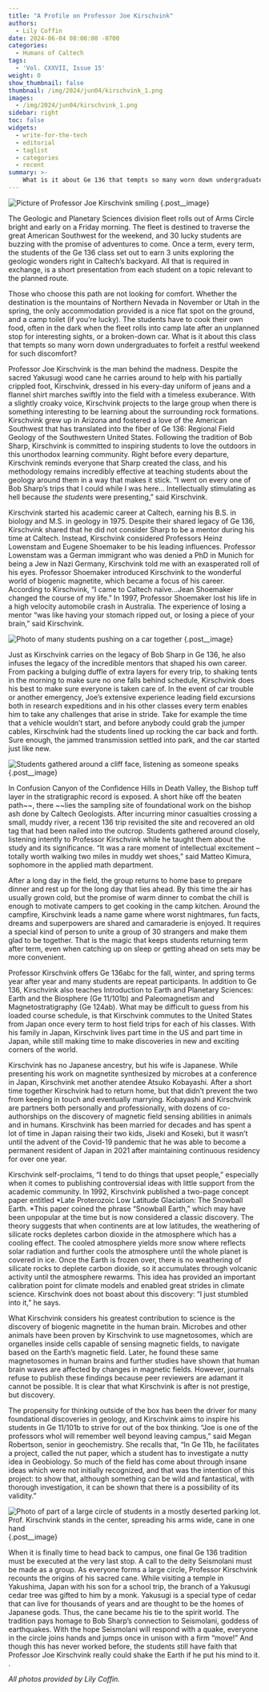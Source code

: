 ```yaml
---
title: "A Profile on Professor Joe Kirschvink"
authors:
  - Lily Coffin
date: 2024-06-04 08:00:00 -0700
categories:
  - Humans of Caltech
tags:
  - 'Vol. CXXVII, Issue 15'
weight: 0
show_thumbnail: false
thumbnail: /img/2024/jun04/kirschvink_1.png
images:
  - /img/2024/jun04/kirschvink_1.png
sidebar: right
toc: false
widgets:
  - write-for-the-tech
  - editorial
  - taglist
  - categories
  - recent
summary: >-
    What is it about Ge 136 that tempts so many worn down undergraduates to forfeit a restful weekend for such discomfort? Professor Joe Kirschvink is the man behind the madness.
---
```


![Picture of Professor Joe Kirschvink smiling](/img/2024/jun04/kirschvink_1.png)
{.post__image}

The Geologic and Planetary Sciences division fleet rolls out of Arms Circle bright and early on a Friday morning. The fleet is destined to traverse the great American Southwest for the weekend, and 30 lucky students are buzzing with the promise of adventures to come. Once a term, every term, the students of the Ge 136 class set out to earn 3 units exploring the geologic wonders right in Caltech’s backyard. All that is required in exchange, is a short presentation from each student on a topic relevant to the planned route.

Those who choose this path are not looking for comfort. Whether the destination is the mountains of Northern Nevada in November or Utah in the spring, the only accommodation provided is a nice flat spot on the ground, and a camp toilet (if you’re lucky). The students have to cook their own food, often in the dark when the fleet rolls into camp late after an unplanned stop for interesting sights, or a broken-down car. What is it about this class that tempts so many worn down undergraduates to forfeit a restful weekend for such discomfort? 

Professor Joe Kirschvink is the man behind the madness. Despite the sacred Yakusugi wood cane he carries around to help with his partially crippled foot, Kirschvink, dressed in his every-day uniform of jeans and a flannel shirt marches swiftly into the field with a timeless exuberance. With a slightly croaky voice, Kirschvink projects to the large group when there is something interesting to be learning about the surrounding rock formations. Kirschvink grew up in Arizona and fostered a love of the American Southwest that has translated into the fiber of Ge 136: Regional Field Geology of the Southwestern United States. Following the tradition of Bob Sharp, Kirschvink is committed to inspiring students to love the outdoors in this unorthodox learning community. Right before every departure, Kirschvink reminds everyone that Sharp created the class, and his methodology remains incredibly effective at teaching students about the geology around them in a way that makes it stick. “I went on every one of Bob Sharp’s trips that I could while I was here… Intellectually stimulating as hell because *the students* were presenting,” said Kirschvink. 

Kirschvink started his academic career at Caltech, earning his B.S. in biology and M.S. in geology in 1975. Despite their shared legacy of Ge 136, Kirschvink shared that he did not consider Sharp to be a mentor during his time at Caltech. Instead, Kirschvink considered Professors Heinz Lowenstam and Eugene Shoemaker to be his leading influences. Professor Lowenstam was a German immigrant who was denied a PhD in Munich for being a Jew in Nazi Germany, Kirschvink told me with an exasperated roll of his eyes. Professor Shoemaker introduced Kirschvink to the wonderful world of biogenic magnetite, which became a focus of his career. According to Kirschvink, “I came to Caltech naïve…Jean Shoemaker changed the course of my life.” In 1997, Professor Shoemaker lost his life in a high velocity automobile crash in Australia.  The experience of losing a mentor “was like having your stomach ripped out, or losing a piece of your brain,” said Kirschvink. 




![Photo of many students pushing on a car together](/img/2024/jun04/kirschvink_2.png)
{.post__image}

Just as Kirschvink carries on the legacy of Bob Sharp in Ge 136, he also infuses the legacy of the incredible mentors that shaped his own career. From packing a bulging duffle of extra layers for every trip, to shaking tents in the morning to make sure no one falls behind schedule, Kirschvink does his best to make sure everyone is taken care of. In the event of car trouble or another emergency, Joe’s extensive experience leading field excursions both in research expeditions and in his other classes every term enables him to take any challenges that arise in stride. Take for example the time that a vehicle wouldn’t start, and before anybody could grab the jumper cables, Kirschvink had the students lined up rocking the car back and forth. Sure enough, the jammed transmission settled into park, and the car started just like new. 


![Students gathered around a cliff face, listening as someone speaks](/img/2024/jun04/kirschvink_3.png)
{.post__image}

In Confusion Canyon of the Confidence Hills in Death Valley, the Bishop tuff layer in the stratigraphic record is exposed. A short hike off the beaten path~~, there ~~lies the sampling site of foundational work on the bishop ash done by Caltech Geologists. After incurring minor casualties crossing a small, muddy river, a recent 136 trip revisited the site and recovered an old tag that had been nailed into the outcrop. Students gathered around closely, listening intently to Professor Kirschvink while he taught them about the study and its significance. “It was a rare moment of intellectual excitement – totally worth walking two miles in muddy wet shoes,” said Matteo Kimura, sophomore in the applied math department. 

After a long day in the field, the group returns to home base to prepare dinner and rest up for the long day that lies ahead. By this time the air has usually grown cold, but the promise of warm dinner to combat the chill is enough to motivate campers to get cooking in the camp kitchen. Around the campfire, Kirschvink leads a name game where worst nightmares, fun facts, dreams and superpowers are shared and camaraderie is enjoyed. It requires a special kind of person to unite a group of 30 strangers and make them glad to be together. That is the magic that keeps students returning term after term, even when catching up on sleep or getting ahead on sets may be more convenient.

Professor Kirschvink offers Ge 136abc for the fall, winter, and spring terms year after year and many students are repeat participants. In addition to Ge 136, Kirschvink also teaches Introduction to Earth and Planetary Sciences: Earth and the Biosphere (Ge 11/101b) and Paleomagnetism and Magnetostratigraphy (Ge 124ab). What may be difficult to guess from his loaded course schedule, is that Kirschvink commutes to the United States from Japan once every term to host field trips for each of his classes. With his family in Japan, Kirschvink lives part time in the US and part time in Japan, while still making time to make discoveries in new and exciting corners of the world.

Kirschvink has no Japanese ancestry, but his wife is Japanese. While presenting his work on magnetite synthesized by microbes at a conference in Japan, Kirschvink met another atendee Atsuko Kobayashi. After a short time together Kirschvink had to return home, but that didn’t prevent the two from keeping in touch and eventually marrying. Kobayashi and Kirschvink are partners both personally and professionally, with dozens of co-authorships on the discovery of magnetic field sensing abilities in animals and in humans. Kirschvink has been married for decades and has spent a lot of time in Japan raising their two kids, Jiseki and Koseki, but it wasn’t until the advent of the Covid-19 pandemic that he was able to become a permanent resident of Japan in 2021 after maintaining continuous residency for over one year. 

Kirschvink self-proclaims, “I tend to do things that upset people,” especially when it comes to publishing controversial ideas with little support from the academic community. In 1992, Kirschvink published a two-page concept paper entitled *Late Proterozoic Low Latitude Glaciation: The Snowball Earth. *This paper coined the phrase “Snowball Earth,” which may have been unpopular at the time but is now considered a classic discovery. The theory suggests that when continents are at low latitudes, the weathering of silicate rocks depletes carbon dioxide in the atmosphere which has a cooling effect. The cooled atmosphere yields more snow where reflects solar radiation and further cools the atmosphere until the whole planet is covered in ice. Once the Earth is frozen over, there is no weathering of silicate rocks to deplete carbon dioxide, so it accumulates through volcanic activity until the atmosphere rewarms. This idea has provided an important calibration point for climate models and enabled great strides in climate science. Kirschvink does not boast about this discovery: “I just stumbled into it,” he says. 

What Kirschvink considers his greatest contribution to science is the discovery of biogenic magnetite in the human brain. Microbes and other animals have been proven by Kirschvink to use magnetosomes, which are organelles inside cells capable of sensing magnetic fields, to navigate based on the Earth’s magnetic field. Later, he found these same magnetosomes in human brains and further studies have shown that human brain waves are affected by changes in magnetic fields. However, journals refuse to publish these findings because peer reviewers are adamant it cannot be possible. It is clear that what Kirschvink is after is not prestige, but discovery.

The propensity for thinking outside of the box has been the driver for many foundational discoveries in geology, and Kirschvink aims to inspire his students in Ge 11/101b to strive for out of the box thinking. “Joe is one of the professors whoI will remember well beyond leaving campus,” said Megan Robertson, senior in geochemistry. She recalls that, “In Ge 11b, he facilitates a project, called the nut paper, which a student has to investigate a nutty idea in Geobiology. So much of the field has come about through insane ideas which were not initially recognized, and that was the intention of this project: to show that, although something can be wild and fantastical, with thorough investigation, it can be shown that there is a possibility of its validity.”

![Photo of part of a large circle of students in a mostly deserted parking lot. Prof. Kirschvink stands in the center, spreading his arms wide, cane in one hand](/img/2024/jun04/kirschvink_4.png)
{.post__image}

When it is finally time to head back to campus, one final Ge 136 tradition must be executed at the very last stop. A call to the deity Seismolani must be made as a group. As everyone forms a large circle, Professor Kirschvink recounts the origins of his sacred cane. While visiting a temple in Yakushima, Japan with his son for a school trip, the branch of a Yakusugi cedar tree was gifted to him by a monk. Yakusugi is a special type of cedar that can live for thousands of years and are thought to be the homes of Japanese gods. Thus, the cane became his tie to the spirit world. The tradition pays homage to Bob Sharp’s connection to Seismolani, goddess of earthquakes. With the hope Seismolani will respond with a quake, everyone in the circle joins hands and jumps once in unison with a firm “move!” And though this has never worked before, the students still have faith that Professor Joe Kirschvink really could shake the Earth if he put his mind to it. 
.

*All photos provided by Lily Coffin.*
